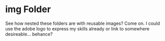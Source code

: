 # img Folder
See how nested these folders are with reusable images?
Come on. 
I could use the adobe logo to express my skills already or link to somewhere desireable... 
behance?

